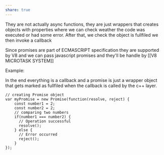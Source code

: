 ```yaml
---
share: true
---
```


They are not actually async functions, they are just wrappers that creates objects with properties where we can check weather the code was executed or had some error. After that, we check the object is fullfiled we  then invoke a callback


Since promises are part of ECMASCRIPT specification they are supported by V8 and we can pass javascript promises and they'll be handle by [[V8 MICROTASK SYSTEM]]

Example:

In the end everything is a callback and  a promise is just a wrapper object that gets marked as fullfiled when the callback is called by the c++ layer.
```
// creating Promise object  
var myPromise = new Promise(function(resolve, reject) {  
    const number1 = 2;  
    const number2 = 2;  
    // comparing two numbers  
    if(number1 === number2) {  
      // Operation successful  
      resolve();  
    } else {  
      // Error occurred  
      reject();  
    }  
});
```